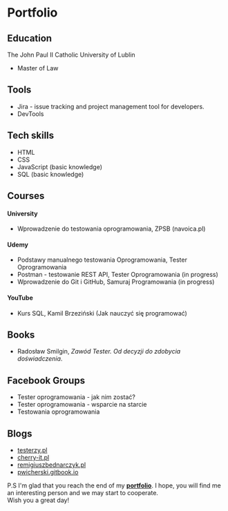 # Portfolio

## Education

The John Paul II Catholic University of Lublin
 * Master of Law

## Tools

 * Jira - issue tracking and project management tool for developers.
 * DevTools

## Tech skills

 * HTML
 * CSS
 * JavaScript (basic knowledge)
 * SQL (basic knowledge)

## Courses

  #### University
   * Wprowadzenie do testowania oprogramowania, ZPSB (navoica.pl)
   
  #### Udemy
   * Podstawy manualnego testowania Oprogramowania, Tester Oprogramowania
   * Postman - testowanie REST API, Tester Oprogramowania (in progress)
   * Wprowadzenie do Git i GitHub, Samuraj Programowania (in progress)
   
  #### YouTube
   * Kurs SQL, Kamil Brzeziński (Jak nauczyć się programować)

## Books

 * Radosław Smilgin, <i>Zawód Tester. Od decyzji do zdobycia doświadczenia</i>.

## Facebook Groups

 * Tester oprogramowania - jak nim zostać?
 * Tester oprogramowania - wsparcie na starcie
 * Testowania oprogramowania

## Blogs

 * [testerzy.pl](https://testerzy.pl/)
 * [cherry-it.pl](http://cherry-it.pl/)
 * [remigiuszbednarczyk.pl](https://remigiuszbednarczyk.pl/)
 * [pwicherski.gitbook.io](https:///pwicherski.gitbook.io)

P.S I'm glad that you reach the end of my <b><a href="https://github.com/maleckibartosz/Portfolio">portfolio</a></b>. I hope, you will find me an interesting person and we may start to cooperate. <br> Wish you a great day!
